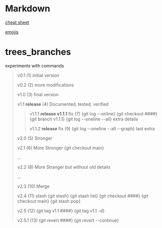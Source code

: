 # Markdown

[cheat sheet](https://github.com/adam-p/markdown-here/wiki/Markdown-Cheatsheet)

[emojis](https://gist.github.com/rxaviers/7360908)

# trees_branches
experiments with commands

> v0.1 (1) initial version
>
> v0.2 (2) more modifications
>
> v1.0 (3) final version
>
> v1.1 **release** (4) Documented, tested, verified
>
>>
>> v1.1.1 **release v1.1.1** fix (7) {git log --online} {git checkout ####} {git branch v1.1.1} {git log --oneline --all} extra details
>>
>> v1.1.2 **release** fix (9) {git log --oneline --all --graph} last extra
>>
>
> v2.0 (5) Stronger
>
> v2.1 (6) More Stronger {git checkout main}
>
> ...
>
> v2.2 (8) More Stranger but without old details
>
>...
>
> v2.3 (10) Merge
> 
> v2.4 (11) stash {git stash} {git stash list} {git checkout ####} {git checkout main} {git stash pop}
> 
> v2.5 (12) {git tag v1.1 ####} {git tag v1.1 -d}
> 
> v2.5.1 (13) {git revert ####} {git revert --continue}

